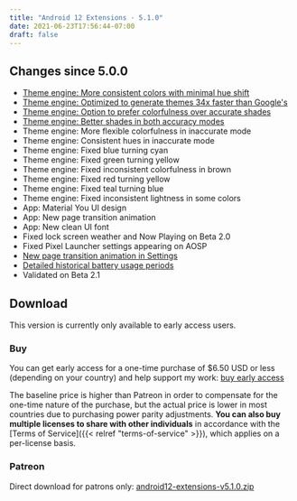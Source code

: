 ```yaml
---
title: "Android 12 Extensions · 5.1.0"
date: 2021-06-23T17:56:44-07:00
draft: false
---
```


## Changes since 5.0.0

- [Theme engine: More consistent colors with minimal hue shift](https://twitter.com/kdrag0n/status/1407517504109350912)
- [Theme engine: Optimized to generate themes 34x faster than Google's](https://twitter.com/kdrag0n/status/1407860894965538817)
- [Theme engine: Option to prefer colorfulness over accurate shades](https://twitter.com/kdrag0n/status/1407517518713950208)
- [Theme engine: Better shades in both accuracy modes](https://twitter.com/kdrag0n/status/1407517518713950208)
- Theme engine: More flexible colorfulness in inaccurate mode
- Theme engine: Consistent hues in inaccurate mode
- Theme engine: Fixed blue turning cyan
- Theme engine: Fixed green turning yellow
- Theme engine: Fixed inconsistent colorfulness in brown
- Theme engine: Fixed red turning yellow
- Theme engine: Fixed teal turning blue
- Theme engine: Fixed inconsistent lightness in some colors
- App: Material You UI design
- App: New page transition animation
- App: New clean UI font
- Fixed lock screen weather and Now Playing on Beta 2.0
- Fixed Pixel Launcher settings appearing on AOSP
- [New page transition animation in Settings](https://twitter.com/kdrag0n/status/1402753015094726660)
- [Detailed historical battery usage periods](https://twitter.com/MishaalRahman/status/1402833652778741760?s=19)
- Validated on Beta 2.1

## Download

This version is currently only available to early access users.

### Buy

You can get early access for a one-time purchase of $6.50 USD or less (depending on your country) and help support my work: [buy early access](https://patreon.kdrag0n.dev/buy/exclusive/android12-extensions-v5.1.0.zip)

The baseline price is higher than Patreon in order to compensate for the one-time nature of the purchase, but the actual price is lower in most countries due to purchasing power parity adjustments. **You can also buy multiple licenses to share with other individuals** in accordance with the [Terms of Service]({{< relref "terms-of-service" >}}), which applies on a per-license basis.

### Patreon

Direct download for patrons only: [android12-extensions-v5.1.0.zip](https://patreon.kdrag0n.dev/exclusive/android12-extensions-v5.1.0.zip)
